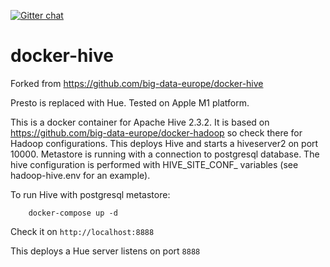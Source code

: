 [![Gitter chat](https://badges.gitter.im/gitterHQ/gitter.png)](https://gitter.im/big-data-europe/Lobby)

# docker-hive

Forked from https://github.com/big-data-europe/docker-hive

Presto is replaced with Hue.
Tested on Apple M1 platform.

This is a docker container for Apache Hive 2.3.2. It is based on https://github.com/big-data-europe/docker-hadoop so check there for Hadoop configurations.
This deploys Hive and starts a hiveserver2 on port 10000.
Metastore is running with a connection to postgresql database.
The hive configuration is performed with HIVE_SITE_CONF_ variables (see hadoop-hive.env for an example).

To run Hive with postgresql metastore:
```
    docker-compose up -d
```

Check it on `http://localhost:8888`

This deploys a Hue server listens on port `8888`
